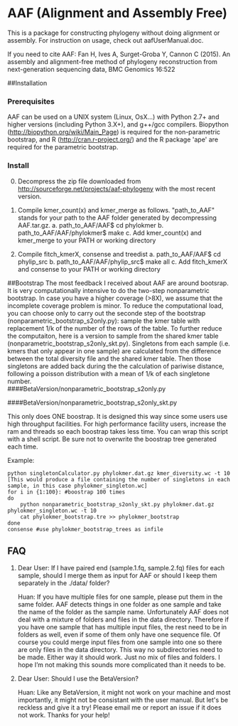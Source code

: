 AAF (Alignment and Assembly Free)
===

This is a package for constructing phylogeny without doing alignment or assembly. For instruction on usage, check out aafUserManual.doc.

If you need to cite AAF: Fan H, Ives A, Surget-Groba Y, Cannon C (2015). An assembly and alignment-freemethod of phylogeny reconstruction from next-generation sequencing data, BMCGenomics 16:522
##Installation

### Prerequisites
AAF can be used on a UNIX system (Linux, OsX...) with Python 2.7+ and higher versions  (including Python 3.X+), and g++/gcc compilers. Biopython (http://biopython.org/wiki/Main_Page) is required for the non-parametric bootstrap, and R (http://cran.r-project.org/) and the R package 'ape' are required for the parametric bootstrap.### Install0. Decompress the zip file downloaded from http://sourceforge.net/projects/aaf-phylogeny with the most recent version.1. Compile kmer_count(x) and kmer_merge as follows. "path_to_AAF" stands for your path to the AAF folder generated by decompressing AAF.tar.gz.	a. path_to_AAF/AAF$ cd phylokmer	b. path_to_AAF/AAF/phylokmer$ make	c. Add kmer_count(x) and kmer_merge to your PATH or working directory2. Compile fitch_kmerX, consense and treedist	a. path_to_AAF/AAF$ cd phylip_src	b. path_to_AAF/AAF/phylip_src$ make all	c. Add fitch_kmerX and consense to your PATH or working directory 



##Bootstrap
The most feedback I received about AAF are around bootsrap. It is very computationally intensive to do the two-step nonparametric bootstrap. In case you have a higher coverage (>8X), we assume that the incomplete coverage problem is minor. To reduce the computational load, you can choose only to carry out the seconde step of the bootstrap (nonparametric\_bootstrap\_s2only.py): sample the kmer table with replacement 1/k of the number of the rows of the table. To further reduce the computaiton, here is a version to sample from the shared kmer table (nonparametric\_bootstrap\_s2only_skt.py). Singletons from each sample (i.e. kmers that only appear in one sample) are calculated from the difference between the total diversity file and the shared kmer table. Then those singletons are added back during the the calculation of pariwise distance, following a poisson distribution with a mean of 1/k of each singletone number.  
####BetaVersion/nonparametric\_bootstrap\_s2only.py

####BetaVersion/nonparametric\_bootstrap\_s2only_skt.py

This only does ONE boostrap. It is designed this way since some users use high throughput facilities. For high performance facility users, increase the ram and threads so each boostrap takes less time. You can wrap this script with a shell script. Be sure not to overwrite the boostrap tree generated each time.

Example:

	python singletonCalculator.py phylokmer.dat.gz kmer_diversity.wc -t 10
	[This would produce a file containing the number of singletons in each sample, in this case phylokmer_singleton.wc]
	for i in {1:100}: #boostrap 100 times
	do
		python nonparametric_bootstrap_s2only_skt.py phylokmer.dat.gz phylokmer_singleton.wc -t 10
		cat phylokmer_bootstrap.tre >> phylokmer_bootstrap
	done
	consense #use phylokmer_bootstrap_trees as infile
		

## FAQ
1. Dear User: If I have paired end (sample.1.fq, sample.2.fq) files for each sample, should I merge
them as input for AAF or should I keep them separately in the ./data/ folder?

	Huan: If you have multiple files for one sample, please put them in the same folder. AAF detects things in one folder as one sample and take the name of the folder as the sample name. Unfortunately AAF does not deal with a mixture of folders and files in the data directory. Therefore if you have one sample that has multiple input files, the rest need to be in folders as well, even if some of them only have one sequence file. Of course you could merge input files from one sample into one so there are only files in the data directory. This way no subdirectories need to be made. Either way it should work. Just no mix of files and folders. I hope I’m not making this sounds more complicated than it needs to be. 

2. Dear User: Should I use the BetaVersion?

	Huan: Like any BetaVersion, it might not work on your machine and most importantly, it might not be consistant with the user manual. But let's be reckless and give it a try! Please email me or report an issue if it does not work. Thanks for your help!